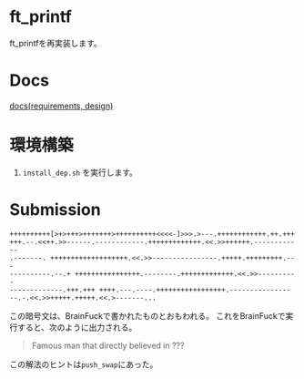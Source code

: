 # ft_printf

ft_printfを再実装します。

# Docs

[docs(requirements, design)](./docs/index.md)

# 環境構築

1. `install_dep.sh` を実行します。

# Submission

```brainfuck
++++++++++[>+>+++>+++++++>++++++++++<<<<-]>>>.>---.++++++++++++.++.+++
+++.--.<<++.>>------.------------.+++++++++++++.<<.>>++++++.------------
.-------. +++++++++++++++++++.<<.>>----------------.+++++.+++++++++.---
----------.--.+ ++++++++++++++++.--------.+++++++++++++.<<.>>----------
-------------.+++.+++ ++++.---.----.+++++++++++++++++.---------------
--.-.<<.>>+++++.+++++.<<.>-------...
```

この暗号文は、BrainFuckで書かれたものとおもわれる。
これをBrainFuckで実行すると、次のように出力される。

> Famous man that directly believed in ???

この解法のヒントは`push_swap`にあった。